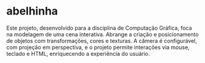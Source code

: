 # abelhinha
Este projeto, desenvolvido para a disciplina de Computação Gráfica, foca na modelagem de uma cena interativa. Abrange a criação e posicionamento de objetos com transformações, cores e texturas. A câmera é configurável, com projeção em perspectiva, e o projeto permite interações via mouse, teclado e HTML, enriquecendo a experiência do usuário.
